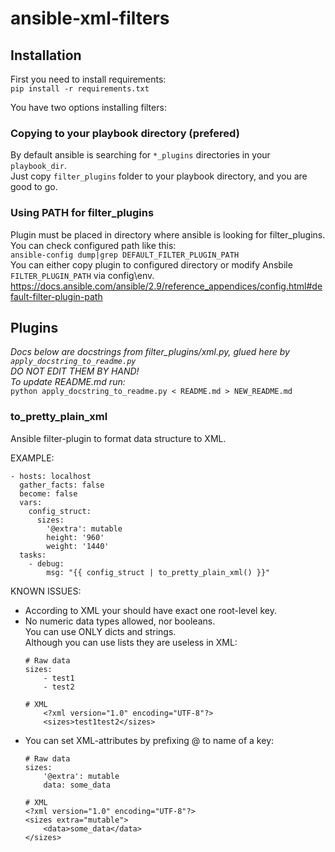 # ansible-xml-filters

## Installation

First you need to install requirements:  
`pip install -r requirements.txt`

You have two options installing filters:

### Copying to your playbook directory (prefered)

By default ansible is searching for `*_plugins` directories in your `playbook_dir`.  
Just copy `filter_plugins` folder to your playbook directory, and you are good to go.  

### Using PATH for filter_plugins

Plugin must be placed in directory where ansible is looking for filter_plugins.  
You can check configured path like this:  
`ansible-config dump|grep DEFAULT_FILTER_PLUGIN_PATH`  
You can either copy plugin to configured directory or modify Ansbile `FILTER_PLUGIN_PATH` via config\env.  
https://docs.ansible.com/ansible/2.9/reference_appendices/config.html#default-filter-plugin-path  

## Plugins

_Docs below are docstrings from filter_plugins/xml.py, glued here by `apply_docstring_to_readme.py`_  
_DO NOT EDIT THEM BY HAND!_  
_To update README.md run:_  
`python apply_docstring_to_readme.py < README.md > NEW_README.md`
<!-- AUTOGEN_MARK -->

### to_pretty_plain_xml


Ansible filter-plugin to format data structure to XML.

EXAMPLE:
```
- hosts: localhost
  gather_facts: false
  become: false
  vars:
    config_struct:
      sizes:
        '@extra': mutable
        height: '960'
        weight: '1440'
  tasks:
    - debug:
        msg: "{{ config_struct | to_pretty_plain_xml() }}"
```

KNOWN ISSUES:
* According to XML your should have exact one root-level key.
* No numeric data types allowed, nor booleans.  
  You can use ONLY dicts and strings.  
  Although you can use lists they are useless in XML:
    ```
    # Raw data
    sizes:
        - test1
        - test2

    # XML
        <?xml version="1.0" encoding="UTF-8"?>
        <sizes>test1test2</sizes>
    ```
* You can set XML-attributes by prefixing @ to name of a key:
    ```
    # Raw data
    sizes:
        '@extra': mutable
        data: some_data

    # XML
    <?xml version="1.0" encoding="UTF-8"?>
    <sizes extra="mutable">
        <data>some_data</data>
    </sizes>
    ```

